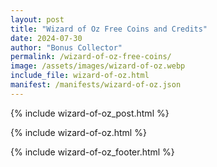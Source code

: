 ```yaml
---
layout: post
title: "Wizard of Oz Free Coins and Credits"
date: 2024-07-30
author: "Bonus Collector"
permalink: /wizard-of-oz-free-coins/
image: /assets/images/wizard-of-oz.webp
include_file: wizard-of-oz.html
manifest: /manifests/wizard-of-oz.json
---
```


{% include wizard-of-oz_post.html %}

{% include wizard-of-oz.html %}

{% include wizard-of-oz_footer.html %}